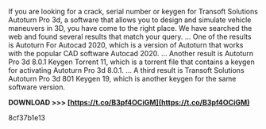 
 
If you are looking for a crack, serial number or keygen for Transoft Solutions Autoturn Pro 3d, a software that allows you to design and simulate vehicle maneuvers in 3D, you have come to the right place. We have searched the web and found several results that match your query. ... One of the results is Autoturn For Autocad 2020, which is a version of Autoturn that works with the popular CAD software Autocad 2020. ... Another result is Autoturn Pro 3d 8.0.1 Keygen Torrent 11, which is a torrent file that contains a keygen for activating Autoturn Pro 3d 8.0.1. ... A third result is Transoft Solutions Autoturn Pro 3d 801 Keygen 19, which is another keygen for the same software version.
 
**DOWNLOAD &gt;&gt;&gt; [https://t.co/B3pf4OCiGM](https://t.co/B3pf4OCiGM)**


 8cf37b1e13
 
